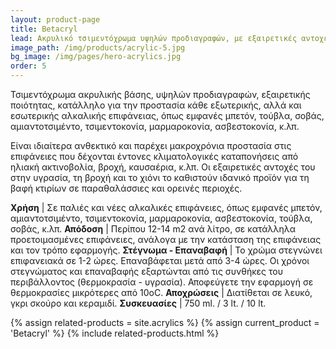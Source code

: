 ```yaml
---
layout: product-page
title: Βetacryl
lead: Ακρυλικό τσιμεντόχρωμα υψηλών προδιαγραφών, με εξαιρετικές αντοχές στα αλκάλια
image_path: /img/products/acrylic-5.jpg
bg_image: /img/pages/hero-acrylics.jpg
order: 5
---
```


Τσιμεντόχρωμα ακρυλικής βάσης, υψηλών προδιαγραφών, εξαιρετικής ποιότητας, κατάλληλο για την προστασία κάθε εξωτερικής, αλλά και εσωτερικής αλκαλικής επιφάνειας, όπως εμφανές μπετόν, τούβλα, σοβάς, αμιαντοτσιμέντο, τσιμεντοκονία, μαρμαροκονία, ασβεστοκονία, κ.λπ. 

Είναι ιδιαίτερα ανθεκτικό και παρέχει μακροχρόνια προστασία στις επιφάνειες που δέχονται έντονες κλιματολογικές καταπονήσεις από ηλιακή ακτινοβολία, βροχή, καυσαέρια, κ.λπ. Οι εξαιρετικές αντοχές του στην υγρασία, τη βροχή και το χιόνι το καθιστούν ιδανικό προϊόν για τη βαφή κτιρίων σε παραθαλάσσιες και ορεινές περιοχές.

**Χρήση** | Σε παλιές και νέες αλκαλικές επιφάνειες, όπως εμφανές μπετόν, αμιαντοτσιμέντο, τσιμεντοκονία, μαρμαροκονία, ασβεστοκονία, τούβλα, σοβάς, κ.λπ.
**Απόδοση** | Περίπου 12-14 m2 ανά λίτρο, σε κατάλληλα προετοιμασμένες επιφάνειες, ανάλογα με την κατάσταση της επιφάνειας και τον τρόπο εφαρμογής.
**Στέγνωμα - Επαναβαφή** | Το χρώμα στεγνώνει επιφανειακά σε 1-2 ώρες. Επαναβάφεται μετά από 3-4 ώρες. Οι χρόνοι στεγνώματος και επαναβαφής εξαρτώνται από τις συνθήκες του περιβάλλοντος (θερμοκρασία - υγρασία). Αποφεύγετε την εφαρμογή σε θερμοκρασίες μικρότερες από 10οC.
**Αποχρώσεις** | Διατίθεται σε λευκό, γκρι σκούρο και κεραμιδί.
**Συσκευασίες** | 750 ml. / 3 lt. / 10 lt.

{% assign related-products = site.acrylics %}
{% assign current_product = 'Βetacryl' %}
{% include related-products.html %}